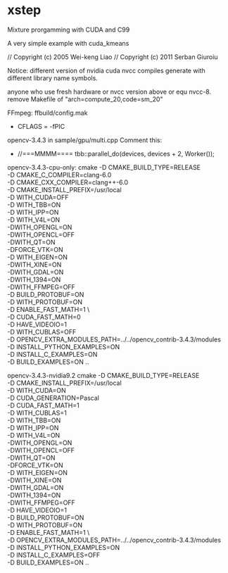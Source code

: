 # xstep
Mixture prorgamming with CUDA and C99

A very simple example with  cuda_kmeans

// Copyright (c) 2005 Wei-keng Liao
// Copyright (c) 2011 Serban Giuroiu

Notice: different version of nvidia cuda nvcc compiles generate with different library name symbols.

anyone who use fresh hardware or nvcc version above or equ nvcc-8. remove Makefile of "arch=compute_20,code=sm_20"

FFmpeg:
ffbuild/config.mak
   + CFLAGS = -fPIC

opencv-3.4.3
in sample/gpu/multi.cpp
  Comment this:
   -  //===MMMM==== tbb::parallel_do(devices, devices + 2, Worker());

opencv-3.4.3-cpu-only:
cmake -D CMAKE_BUILD_TYPE=RELEASE \
      -D CMAKE_C_COMPILER=clang-6.0 \
      -D CMAKE_CXX_COMPILER=clang++-6.0 \
      -D CMAKE_INSTALL_PREFIX=/usr/local \
      -D WITH_CUDA=OFF \
      -D WITH_TBB=ON \
      -D WITH_IPP=ON \
      -D WITH_V4L=ON \
      -DWITH_OPENGL=ON \
      -DWITH_OPENCL=OFF \
      -DWITH_QT=ON \
      -DFORCE_VTK=ON \
      -D WITH_EIGEN=ON \
      -DWITH_XINE=ON \
      -DWITH_GDAL=ON \
      -DWITH_1394=ON \
      -DWITH_FFMPEG=OFF \
      -D BUILD_PROTOBUF=ON \
      -D WITH_PROTOBUF=ON \
      -D ENABLE_FAST_MATH=1 \    
      -D CUDA_FAST_MATH=0 \
      -D HAVE_VIDEOIO=1 \
      -D WITH_CUBLAS=OFF \
      -D OPENCV_EXTRA_MODULES_PATH=../../opencv_contrib-3.4.3/modules \
      -D INSTALL_PYTHON_EXAMPLES=ON \
      -D INSTALL_C_EXAMPLES=ON \
      -D BUILD_EXAMPLES=ON ..

opencv-3.4.3-nvidia9.2
cmake -D CMAKE_BUILD_TYPE=RELEASE \
      -D CMAKE_INSTALL_PREFIX=/usr/local \
      -D WITH_CUDA=ON \
      -D CUDA_GENERATION=Pascal \
      -D CUDA_FAST_MATH=1 \
      -D WITH_CUBLAS=1 \
      -D WITH_TBB=ON \
      -D WITH_IPP=ON \
      -D WITH_V4L=ON \
      -DWITH_OPENGL=ON \
      -DWITH_OPENCL=OFF \
      -DWITH_QT=ON \
      -DFORCE_VTK=ON \
      -D WITH_EIGEN=ON \
      -DWITH_XINE=ON \
      -DWITH_GDAL=ON \
      -DWITH_1394=ON \
      -DWITH_FFMPEG=OFF \
      -D HAVE_VIDEOIO=1 \
      -D BUILD_PROTOBUF=ON \
      -D WITH_PROTOBUF=ON \
      -D ENABLE_FAST_MATH=1 \    
      -D OPENCV_EXTRA_MODULES_PATH=../../opencv_contrib-3.4.3/modules \
      -D INSTALL_PYTHON_EXAMPLES=ON \
      -D INSTALL_C_EXAMPLES=OFF \
      -D BUILD_EXAMPLES=ON ..
